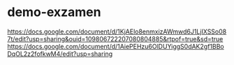 # demo-exzamen
https://docs.google.com/document/d/1KjAElo8enmxizAWmwd6J1LjIXSSo087t/edit?usp=sharing&ouid=109806722207080804885&rtpof=true&sd=true
https://docs.google.com/document/d/1AiePEHzu6OlDUYiggS0dAK2gf1BBoDqOL2z2fofkwM4/edit?usp=sharing
